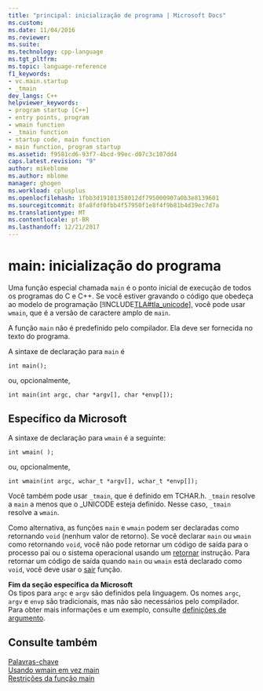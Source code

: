```yaml
---
title: "principal: inicialização de programa | Microsoft Docs"
ms.custom: 
ms.date: 11/04/2016
ms.reviewer: 
ms.suite: 
ms.technology: cpp-language
ms.tgt_pltfrm: 
ms.topic: language-reference
f1_keywords:
- vc.main.startup
- _tmain
dev_langs: C++
helpviewer_keywords:
- program startup [C++]
- entry points, program
- wmain function
- _tmain function
- startup code, main function
- main function, program startup
ms.assetid: f9581cd6-93f7-4bcd-99ec-d07c3c107dd4
caps.latest.revision: "9"
author: mikeblome
ms.author: mblome
manager: ghogen
ms.workload: cplusplus
ms.openlocfilehash: 1fbb3d19101358012df795000907a0b3e8139601
ms.sourcegitcommit: 8fa8fdf0fbb4f57950f1e8f4f9b81b4d39ec7d7a
ms.translationtype: MT
ms.contentlocale: pt-BR
ms.lasthandoff: 12/21/2017
---
```

# <a name="main-program-startup"></a>main: inicialização do programa
Uma função especial chamada `main` é o ponto inicial de execução de todos os programas do C e C++. Se você estiver gravando o código que obedeça ao modelo de programação [!INCLUDE[TLA#tla_unicode](../atl-mfc-shared/reference/includes/tlasharptla_unicode_md.md)], você pode usar `wmain`, que é a versão de caractere amplo de `main`.  
  
 A função `main` não é predefinido pelo compilador. Ela deve ser fornecida no texto do programa.  
  
 A sintaxe de declaração para `main` é  
  
```  
int main();  
```  
  
 ou, opcionalmente,  
  
```  
int main(int argc, char *argv[], char *envp[]);  
```  
  
## <a name="microsoft-specific"></a>Específico da Microsoft  
 A sintaxe de declaração para `wmain` é a seguinte:  
  
```  
int wmain( );  
```  
  
 ou, opcionalmente,  
  
```  
int wmain(int argc, wchar_t *argv[], wchar_t *envp[]);  
```  
  
 Você também pode usar `_tmain`, que é definido em TCHAR.h. `_tmain` resolve a `main` a menos que o _UNICODE esteja definido. Nesse caso, `_tmain` resolve a `wmain`.  
  
 Como alternativa, as funções `main` e `wmain` podem ser declaradas como retornando `void` (nenhum valor de retorno). Se você declarar `main` ou `wmain` como retornando `void`, você não pode retornar um código de saída para o processo pai ou o sistema operacional usando um [retornar](../cpp/return-statement-in-program-termination-cpp.md) instrução. Para retornar um código de saída quando `main` ou `wmain` está declarado como `void`, você deve usar o [sair](../cpp/exit-function.md) função.  
  
**Fim da seção específica da Microsoft**  
 Os tipos para `argc` e `argv` são definidos pela linguagem. Os nomes `argc`, `argv` e `envp` são tradicionais, mas não são necessários pelo compilador. Para obter mais informações e um exemplo, consulte [definições de argumento](../cpp/argument-definitions.md).  
  
## <a name="see-also"></a>Consulte também  
 [Palavras-chave](../cpp/keywords-cpp.md)   
 [Usando wmain em vez main](../cpp/using-wmain-instead-of-main.md)   
 [Restrições da função main](../cpp/main-function-restrictions.md)
